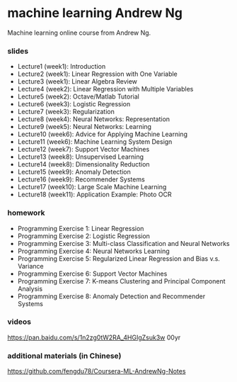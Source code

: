 # machine learning Andrew Ng

Machine learning online course from Andrew Ng.

### slides

- Lecture1 (week1): Introduction
- Lecture2 (week1): Linear Regression with One Variable
- Lecture3 (week1): Linear Algebra Review
- Lecture4 (week2): Linear Regression with Multiple Variables
- Lecture5 (week2): Octave/Matlab Tutorial
- Lecture6 (week3): Logistic Regression
- Lecture7 (week3): Regularization
- Lecture8 (week4): Neural Networks: Representation
- Lecture9 (week5): Neural Networks: Learning
- Lecture10 (week6): Advice for Applying Machine Learning
- Lecture11 (week6): Machine Learning System Design
- Lecture12 (week7): Support Vector Machines
- Lecture13 (week8): Unsupervised Learning
- Lecture14 (week8): Dimensionality Reduction
- Lecture15 (week9): Anomaly Detection
- Lecture16 (week9): Recommender Systems
- Lecture17 (week10): Large Scale Machine Learning
- Lecture18 (week11): Application Example: Photo OCR

### homework 

- Programming Exercise 1: Linear Regression
- Programming Exercise 2: Logistic Regression
- Programming Exercise 3: Multi-class Classification and Neural Networks
- Programming Exercise 4: Neural Networks Learning
- Programming Exercise 5: Regularized Linear Regression and Bias v.s. Variance
- Programming Exercise 6: Support Vector Machines
- Programming Exercise 7: K-means Clustering and Principal Component Analysis
- Programming Exercise 8: Anomaly Detection and Recommender Systems

### videos

https://pan.baidu.com/s/1n2zg0tW2RA_4HGIgZsuk3w 00yr

### additional materials (in Chinese)

https://github.com/fengdu78/Coursera-ML-AndrewNg-Notes
